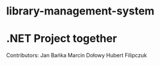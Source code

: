 # library-management-system
# .NET Project together

Contributors:
Jan Bańka
Marcin Dołowy
Hubert Filipczuk
